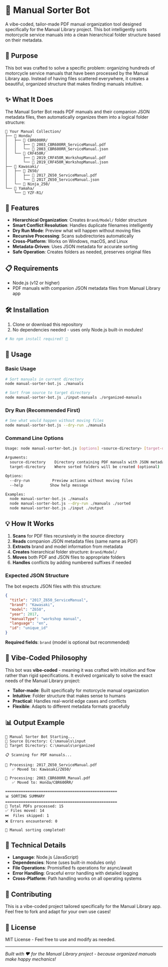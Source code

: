 # 🤖 Manual Sorter Bot

A vibe-coded, tailor-made PDF manual organization tool designed specifically for the Manual Library project. This bot intelligently sorts motorcycle service manuals into a clean hierarchical folder structure based on their metadata.

## 🎯 Purpose

This bot was crafted to solve a specific problem: organizing hundreds of motorcycle service manuals that have been processed by the Manual Library app. Instead of having files scattered everywhere, it creates a beautiful, organized structure that makes finding manuals intuitive.

## ✨ What It Does

The Manual Sorter Bot reads PDF manuals and their companion JSON metadata files, then automatically organizes them into a logical folder structure:

```
📁 Your Manual Collection/
├── 📁 Honda/
│   ├── 📁 CBR600RR/
│   │   ├── 📄 2003_CBR600RR_ServiceManual.pdf
│   │   └── 📄 2003_CBR600RR_ServiceManual.json
│   └── 📁 CRF450R/
│       ├── 📄 2019_CRF450R_WorkshopManual.pdf
│       └── 📄 2019_CRF450R_WorkshopManual.json
├── 📁 Kawasaki/
│   ├── 📁 Z650/
│   │   ├── 📄 2017_Z650_ServiceManual.pdf
│   │   └── 📄 2017_Z650_ServiceManual.json
│   └── 📁 Ninja_250/
└── 📁 Yamaha/
    └── 📁 YZF-R1/
```

## 🚀 Features

- **Hierarchical Organization**: Creates `Brand/Model/` folder structure
- **Smart Conflict Resolution**: Handles duplicate filenames intelligently
- **Dry Run Mode**: Preview what will happen without moving files
- **Recursive Processing**: Scans subdirectories automatically
- **Cross-Platform**: Works on Windows, macOS, and Linux
- **Metadata-Driven**: Uses JSON metadata for accurate sorting
- **Safe Operation**: Creates folders as needed, preserves original files

## 📋 Requirements

- Node.js (v12 or higher)
- PDF manuals with companion JSON metadata files from Manual Library app

## 🛠️ Installation

1. Clone or download this repository
2. No dependencies needed - uses only Node.js built-in modules!

```bash
# No npm install required! 🎉
```

## 📖 Usage

### Basic Usage

```bash
# Sort manuals in current directory
node manual-sorter-bot.js ./manuals

# Sort from source to target directory
node manual-sorter-bot.js ./input-manuals ./organized-manuals
```

### Dry Run (Recommended First)

```bash
# See what would happen without moving files
node manual-sorter-bot.js --dry-run ./manuals
```

### Command Line Options

```bash
Usage: node manual-sorter-bot.js [options] <source-directory> [target-directory]

Arguments:
  source-directory    Directory containing PDF manuals with JSON metadata
  target-directory    Where sorted folders will be created (optional)

Options:
  --dry-run          Preview actions without moving files
  --help            Show help message

Examples:
  node manual-sorter-bot.js ./manuals
  node manual-sorter-bot.js --dry-run ./manuals ./sorted
  node manual-sorter-bot.js ./input ./output
```

## 💡 How It Works

1. **Scans** for PDF files recursively in the source directory
2. **Reads** companion JSON metadata files (same name as PDF)
3. **Extracts** brand and model information from metadata
4. **Creates** hierarchical folder structure: `Brand/Model/`
5. **Moves** both PDF and JSON files to appropriate folders
6. **Handles** conflicts by adding numbered suffixes if needed

### Expected JSON Structure

The bot expects JSON files with this structure:

```json
{
  "title": "2017_Z650_ServiceManual",
  "brand": "Kawasaki",
  "model": "Z650",
  "year": 2017,
  "manualType": "workshop manual",
  "language": "en",
  "id": "unique_id"
}
```

**Required fields**: `brand` (model is optional but recommended)

## 🎨 Vibe-Coded Philosophy

This bot was **vibe-coded** - meaning it was crafted with intuition and flow rather than rigid specifications. It evolved organically to solve the exact needs of the Manual Library project:

- **Tailor-made**: Built specifically for motorcycle manual organization
- **Intuitive**: Folder structure that makes sense to humans
- **Practical**: Handles real-world edge cases and conflicts
- **Flexible**: Adapts to different metadata formats gracefully

## 📊 Output Example

```
🤖 Manual Sorter Bot Starting...
📁 Source Directory: C:\manuals\input
📁 Target Directory: C:\manuals\organized

📋 Scanning for PDF manuals...

📄 Processing: 2017_Z650_ServiceManual.pdf
   ✅ Moved to: Kawasaki/Z650/

📄 Processing: 2003_CBR600RR_Manual.pdf
   ✅ Moved to: Honda/CBR600RR/

==================================================
📊 SORTING SUMMARY
==================================================
📄 Total PDFs processed: 15
✅ Files moved: 14
⏭️  Files skipped: 1
❌ Errors encountered: 0

🎉 Manual sorting completed!
```

## 🔧 Technical Details

- **Language**: Node.js (JavaScript)
- **Dependencies**: None (uses built-in modules only)
- **File Operations**: Promisified fs operations for async/await
- **Error Handling**: Graceful error handling with detailed logging
- **Cross-Platform**: Path handling works on all operating systems

## 🤝 Contributing

This is a vibe-coded project tailored specifically for the Manual Library app. Feel free to fork and adapt for your own use cases!

## 📝 License

MIT License - Feel free to use and modify as needed.

---

*Built with ❤️ for the Manual Library project - because organized manuals make happy mechanics!* 